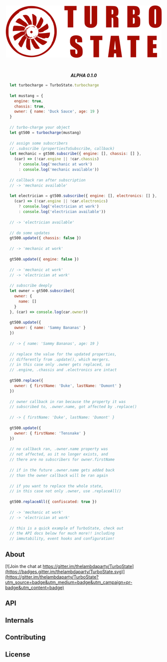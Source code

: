 <p align="center">
  <img src="./others/logo.png"/>
</p>

<br/>

<p align="center">
  <!--START:VERSION-->
  <em><b>ALPHA 0.1.0</b></em>
  <!--END:VERSION-->
</p>

```javascript
  let turbocharge = TurboState.turbocharge

  let mustang = {
    engine: true,
    chassis: true,
    owner: { name: 'Duck Sauce', age: 19 }
  }

  // turbo-charge your object
  let gt500 = turbocharge(mustang)

  // assign some subscribers
  // .subscribe (propertiesToSubscribe, callback)
  let mechanic = gt500.subscribe({ engine: [], chassis: [] },
    (car) => (!car.engine || !car.chassis)
      ? console.log('mechanic at work')
      : console.log('mechanic available'))

  // callback ran after subscription
  // -> 'mechanic available'

  let electrician = gt500.subscribe({ engine: [], electronics: [] },
    (car) => (!car.engine || !car.electronics)
      ? console.log('electrician at work')
      : console.log('electrician available'))

  // -> 'electrician available'

  // do some updates
  gt500.update({ chassis: false })

  // -> 'mechanic at work'

  gt500.update({ engine: false })

  // -> 'mechanic at work'
  // -> 'electrician at work'

  // subscribe deeply
  let owner = gt500.subscribe({
    owner: {
      name: []
    }
  }, (car) => console.log(car.owner))

  gt500.update({
    owner: { name: 'Sammy Bananas' }
  })

  // -> { name: 'Sammy Bananas', age: 19 }

  // replace the value for the updated properties,
  // differently from .update(), which mergers.
  // in this case only .owner gets replaced, so
  // .engine, .chassis and .electronics are intact

  gt500.replace({
    owner: { firstName: 'Duke', lastName: 'Dumont' }
  })

  // owner callback in ran because the property it was
  // subscribed to, .owner.name, got affected by .replace()

  // -> { firstName: 'Duke', lastName: 'Dumont' }

  gt500.update({
    owner: { firstName: 'Tensnake' }
  })

  // no callback ran, .owner.name property was
  // not affected, as it no longer exists, and
  // there are no subscribers for owner.firstName

  // if in the future .owner.name gets added back
  // than the owner callback will be ran again

  // if you want to replace the whole state,
  // in this case not only .owner, use .replaceAll()

  gt500.replaceAll({ confiscated: true })

  // -> 'mechanic at work'
  // -> 'electrician at work'

  // this is a quick example of TurboState, check out
  // the API docs below for much more!! including
  // immutability, event hooks and configuration!
```

## About

[![Join the chat at https://gitter.im/thelambdaparty/TurboState](https://badges.gitter.im/thelambdaparty/TurboState.svg)](https://gitter.im/thelambdaparty/TurboState?utm_source=badge&utm_medium=badge&utm_campaign=pr-badge&utm_content=badge)

## API

## Internals

## Contributing

## License

